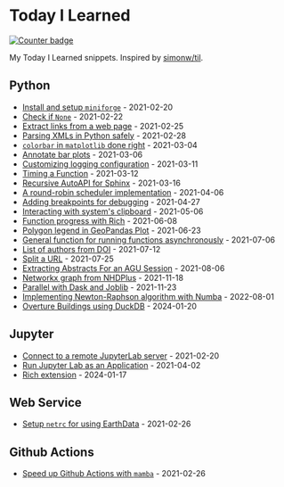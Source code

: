 # Today I Learned

[![Counter badge](https://img.shields.io/badge/count-27-green.svg)](https://shields.io/)

My Today I Learned snippets. Inspired by [simonw/til](https://github.com/simonw/til).

<!-- index starts -->
## Python

* [Install and setup `miniforge`](https://cheginit.github.io/til/python/miniforge.html) - 2021-02-20
* [Check if `None`](https://cheginit.github.io/til/python/none.html) - 2021-02-22
* [Extract links from a web page](https://cheginit.github.io/til/python/html_file.html) - 2021-02-25
* [Parsing XMLs in Python safely](https://cheginit.github.io/til/python/xlm_parse.html) - 2021-02-28
* [`colorbar` in `matplotlib` done right](https://cheginit.github.io/til/python/colorbar.html) - 2021-03-04
* [Annotate bar plots](https://cheginit.github.io/til/python/barplot.html) - 2021-03-06
* [Customizing logging configuration](https://cheginit.github.io/til/python/logging.html) - 2021-03-11
* [Timing a Function](https://cheginit.github.io/til/python/timer.html) - 2021-03-12
* [Recursive AutoAPI for Sphinx](https://cheginit.github.io/til/python/autoapi.html) - 2021-03-16
* [A round-robin scheduler implementation](https://cheginit.github.io/til/python/rr.html) - 2021-04-06
* [Adding breakpoints for debugging](https://cheginit.github.io/til/python/debugging.html) - 2021-04-27
* [Interacting with system's clipboard](https://cheginit.github.io/til/python/clipboard.html) - 2021-05-06
* [Function progress with Rich](https://cheginit.github.io/til/python/decorator.html) - 2021-06-08
* [Polygon legend in GeoPandas Plot](https://cheginit.github.io/til/python/geopandas_polt.html) - 2021-06-23
* [General function for running functions asynchronously](https://cheginit.github.io/til/python/run_async_func.html) - 2021-07-06
* [List of authors from DOI](https://cheginit.github.io/til/python/get_authors.html) - 2021-07-12
* [Split a URL](https://cheginit.github.io/til/python/get_payload.html) - 2021-07-25
* [Extracting Abstracts For an AGU Session](https://cheginit.github.io/til/python/agu_abstract.html) - 2021-08-06
* [Networkx graph from NHDPlus](https://cheginit.github.io/til/python/nhdplus.html) - 2021-11-18
* [Parallel with Dask and Joblib](https://cheginit.github.io/til/python/parallel.html) - 2021-11-23
* [Implementing Newton-Raphson algorithm with Numba](https://cheginit.github.io/til/python/newton.html) - 2022-08-01
* [Overture Buildings using DuckDB](https://cheginit.github.io/til/python/buildings.html) - 2024-01-20

## Jupyter

* [Connect to a remote JupyterLab server](https://cheginit.github.io/til/jupyter/remote.html) - 2021-02-20
* [Run Jupyter Lab as an Application](https://cheginit.github.io/til/jupyter/app.html) - 2021-04-02
* [Rich extension](https://cheginit.github.io/til/jupyter/rich.html) - 2024-01-17

## Web Service

* [Setup `netrc` for using EarthData](https://cheginit.github.io/til/web_service/netrc.html) - 2021-02-26

## Github Actions

* [Speed up Github Actions with `mamba`](https://cheginit.github.io/til/github_actions/mamba.html) - 2021-02-26
<!-- index ends -->

